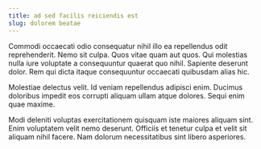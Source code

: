 ```yaml
---
title: ad sed facilis reiciendis est
slug: dolorem beatae
---
```


Commodi occaecati odio consequatur nihil illo ea repellendus odit reprehenderit. Nemo sit culpa. Quos vitae quam aut quos. Qui molestias nulla iure voluptate a consequuntur quaerat quo nihil. Sapiente deserunt dolor. Rem qui dicta itaque consequuntur occaecati quibusdam alias hic.

Molestiae delectus velit. Id veniam repellendus adipisci enim. Ducimus doloribus impedit eos corrupti aliquam ullam atque dolores. Sequi enim quae maxime.

Modi deleniti voluptas exercitationem quisquam iste maiores aliquam sint. Enim voluptatem velit nemo deserunt. Officiis et tenetur culpa et velit sit aliquam nihil facere. Nam dolorum necessitatibus sint libero asperiores.
